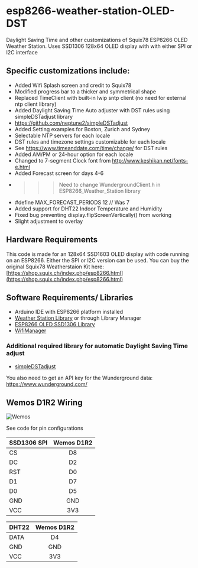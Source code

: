 # esp8266-weather-station-OLED-DST

Daylight Saving Time and other customizations of Squix78 ESP8266 OLED Weather Station.
Uses SSD1306 128x64 OLED display with with either SPI or I2C interface

## Specific customizations include:

*  Added Wifi Splash screen and credit to Squix78
*  Modified progress bar to a thicker and symmetrical shape
*  Replaced TimeClient with built-in lwip sntp client (no need for external ntp client library)
*  Added Daylight Saving Time Auto adjuster with DST rules using simpleDSTadjust library
 * https://github.com/neptune2/simpleDSTadjust
*  Added Setting examples for Boston, Zurich and Sydney
 * Selectable NTP servers for each locale
 * DST rules and timezone settings customizable for each locale
  * See https://www.timeanddate.com/time/change/ for DST rules
 * Added AM/PM or 24-hour option for each locale
*  Changed to 7-segment Clock font from http://www.keshikan.net/fonts-e.html
*  Added Forecast screen for days 4-6
 *   >>> Need to change WundergroundClient.h in ESP8266_Weather_Station library
 *    #define MAX_FORECAST_PERIODS 12  // Was 7
*  Added support for DHT22 Indoor Temperature and Humidity
*  Fixed bug preventing display.flipScreenVertically() from working
* Slight adjustment to overlay


## Hardware Requirements

This code is made for an 128x64 SSD1603 OLED display with code running on an ESP8266.
Either the SPI or I2C version can be used.
You can buy the original Squix78 Weatherstaion Kit here: 
[https://shop.squix.ch/index.php/esp8266.html](https://shop.squix.ch/index.php/esp8266.html)

## Software Requirements/ Libraries

* Arduino IDE with ESP8266 platform installed
* [Weather Station Library](https://github.com/squix78/esp8266-weather-station) or through Library Manager
* [ESP8266 OLED SSD1306 Library](https://github.com/squix78/esp8266-oled-ssd1306)
* [WifiManager](https://github.com/tzapu/WiFiManager)

### Additional required library for automatic Daylight Saving Time adjust
* [simpleDSTadjust](https://github.com/neptune2/simpleDSTadjust)

You also need to get an API key for the Wunderground data: https://www.wunderground.com/

## Wemos D1R2 Wiring
![Wemos](https://github.com/neptune2/esp8266-weather-station-oled-DST/raw/master/resources/wemos_oled_weatherstation.jpg)

See code for pin configurations

| SSD1306 SPI | Wemos D1R2 |
| ----------- |:----------:|
| CS          | D8         |
| DC          | D2         |
| RST         | D0         |
| D1          | D7         |
| D0          | D5         |
| GND         | GND        |
| VCC         | 3V3        |

| DHT22 | Wemos D1R2 |
| ----- |:----------:| 
| DATA  | D4         |
| GND   | GND        |
| VCC   | 3V3        |
